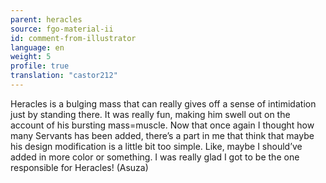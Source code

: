 ```yaml
---
parent: heracles
source: fgo-material-ii
id: comment-from-illustrator
language: en
weight: 5
profile: true
translation: "castor212"
---
```


Heracles is a bulging mass that can really gives off a sense of intimidation just by standing there. It was really fun, making him swell out on the account of his bursting mass=muscle. Now that once again I thought how many Servants has been added, there’s a part in me that think that maybe his design modification is a little bit too simple. Like, maybe I should’ve added in more color or something. I was really glad I got to be the one responsible for Heracles! (Asuza)
